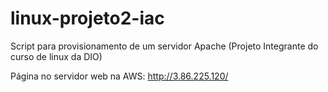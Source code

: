 # linux-projeto2-iac
Script para provisionamento de um servidor Apache (Projeto Integrante do curso de linux da DIO)

Página no servidor web na AWS: http://3.86.225.120/
